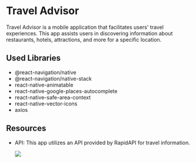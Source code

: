 <h1>Travel Advisor</h1>
Travel Advisor is a mobile application that facilitates users' travel experiences. This app assists users in discovering information about restaurants, hotels, attractions, and more for a specific location.

<h2>Used Libraries</h2>

- @react-navigation/native
- @react-navigation/native-stack
- react-native-animatable
- react-native-google-places-autocomplete
- react-native-safe-area-context
- react-native-vector-icons
- axios

<h2>Resources</h2>

- API: This app utilizes an API provided by RapidAPI for travel information.

  ![](/public/proScreen.gif)
